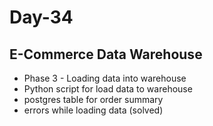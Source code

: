 # Day-34

## E-Commerce Data Warehouse

- Phase 3 - Loading data into warehouse
- Python script for load data to warehouse
- postgres table for order summary
- errors while loading data (solved)
